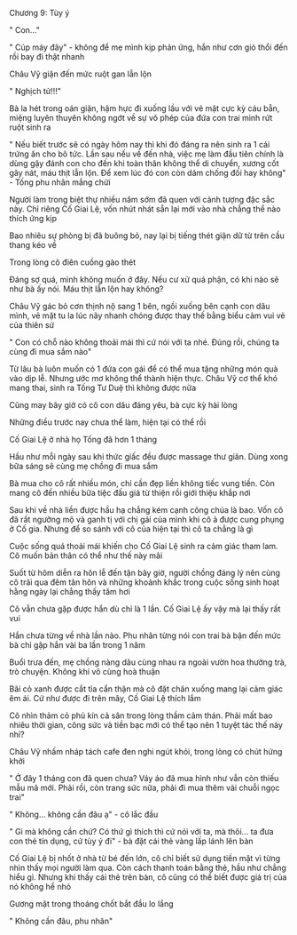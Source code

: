 





Chương 9: Tùy ý


" Con..."

" Cúp máy đây" - không để mẹ mình kịp phản ứng, hắn như cơn gió thổi đến rồi bay đi thật nhanh

Châu Vỹ giận đến mức ruột gan lẫn lộn

" Nghịch tử!!!"

Bà la hét trong oán giận, hậm hực đi xuống lầu với vẻ mặt cực kỳ cáu bẵn, miệng luyên thuyên không ngớt về sự vô phép của đứa con trai mình rứt ruột sinh ra

" Nếu biết trước sẽ có ngày hôm nay thì khi đó đáng ra nên sinh ra 1 cái trứng ăn cho bõ tức. Lần sau nếu về đến nhà, việc mẹ làm đầu tiên chính là dùng gậy đánh con cho đến khi toàn thân không thể di chuyển, xương cốt gãy nát, máu thịt lẫn lộn. Để xem lúc đó con còn dám chống đối hay không" - Tống phu nhân mắng chửi

Người làm trong biệt thự nhiều năm sớm đã quen với cảnh tượng đặc sắc này. Chỉ riêng Cố Giai Lệ, vốn nhút nhát sẵn lại mới vào nhà chẳng thể nào thích ứng kịp



Bao nhiêu sự phòng bị đã buông bỏ, nay lại bị tiếng thét giận dữ từ trên cầu thang kéo về


Trong lòng cô điên cuồng gào thét

Đáng sợ quá, mình không muốn ở đây. Nếu cư xử quá phận, có khi nào sẽ như bà ấy nói. Máu thịt lẫn lộn hay không?

Châu Vỹ gác bỏ cơn thịnh nộ sang 1 bên, ngồi xuống bên cạnh con dâu mình, vẻ mặt tu la lúc nãy nhanh chóng được thay thế bằng biểu cảm vui vẻ của thiên sứ

" Con có chỗ nào không thoải mái thì cứ nói với ta nhé. Đúng rồi, chúng ta cùng đi mua sắm nào"

Từ lâu bà luôn muốn có 1 đứa con gái để có thể mua tặng những món quà vào dịp lễ. Nhưng ước mơ không thể thành hiện thực. Châu Vỹ cơ thể khó mang thai, sinh ra Tống Tư Duệ thì không được nữa

Cũng may bây giờ có cô con dâu đáng yêu, bà cực kỳ hài lòng

Những điều trước nay chưa thể làm, hiện tại có thể rồi


Cố Giai Lệ ở nhà họ Tống đã hơn 1 tháng



Hầu như mỗi ngày sau khi thức giấc đều được massage thư giãn. Dùng xong bữa sáng sẽ cùng mẹ chồng đi mua sắm

Bà mua cho cô rất nhiều món, chỉ cần đẹp liền không tiếc vung tiền. Còn mang cô đến nhiều bữa tiệc đấu giá từ thiện rồi giới thiệu khắp nơi

Sau khi về nhà liền được hầu hạ chẳng kém cạnh công chúa là bao. Vốn cô đã rất ngưỡng mộ và ganh tị với chị gái của mình khi cô ả được cung phụng ở Cố gia. Nhưng để so sánh với cô của hiện tại thì cô ta chẳng là gì

Cuộc sống quá thoải mái khiến cho Cố Giai Lệ sinh ra cảm giác tham lam. Cô muốn bản thân có thể như thế này mãi

Suốt từ hôm diễn ra hôn lễ đến tận bây giờ, người chồng đáng lý nên cùng cô trải qua đêm tân hôn và những khoảnh khắc trong cuộc sống sinh hoạt hằng ngày lại chẳng thấy tăm hơi

Cô vẫn chưa gặp được hắn dù chỉ là 1 lần. Cố Giai Lệ ấy vậy mà lại thấy rất vui

Hắn chưa từng về nhà lần nào. Phu nhân từng nói con trai bà bận đến mức bà chỉ gặp hắn vài ba lần trong 1 năm

Buổi trưa đến, mẹ chồng nàng dâu cùng nhau ra ngoài vườn hoa thưởng trà, trò chuyện. Không khí vô cùng hoà thuận

Bãi cỏ xanh được cắt tỉa cẩn thận mà cô đặt chân xuống mang lại cảm giác êm ái. Cứ như được đi trên mây, Cố Giai Lệ thích lắm

Cô nhìn thảm cỏ phủ kín cả sân trong lòng thầm cảm thán. Phải mất bao nhiêu thời gian, công sức và tiền bạc mới có thể tạo nên 1 tuyệt tác thế này nhỉ?

Châu Vỹ nhấm nháp tách cafe đen nghi ngút khói, trong lòng có chút hứng khởi

" Ở đây 1 tháng con đã quen chưa? Váy áo đã mua hình như vẫn còn thiếu mẫu mã mới. Phải rồi, còn trang sức nữa, phải đi mua thêm vài chuỗi ngọc trai"

" Không... không cần đâu ạ" - cô lắc đầu

" Gì mà không cần chứ? Có thứ gì thích thì cứ nói với ta, mà thôi... ta đưa con thẻ tín dụng, cứ tùy ý đi" - bà đặt cái thẻ vàng lấp lánh lên bàn

Cố Giai Lệ bị nhốt ở nhà từ bé đến lớn, cô chỉ biết sử dụng tiền mặt vì từng nhìn thấy mọi người làm qua. Còn cách thanh toán bằng thẻ, hầu như chẳng hiểu gì. Nhưng khi thấy cái thẻ trên bàn, cô cũng có thể biết được giá trị của nó không hề nhỏ

Gương mặt trong thoáng chốt bắt đầu lo lắng

" Không cần đâu, phu nhân"




